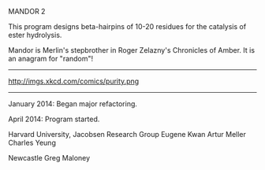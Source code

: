 MANDOR 2

This program designs beta-hairpins of 10-20 residues for the catalysis of ester hydrolysis.

Mandor is Merlin's stepbrother in Roger Zelazny's Chronicles of Amber.
It is an anagram for "random"!

---

http://imgs.xkcd.com/comics/purity.png

---

January 2014: Began major refactoring.<p>
April 2014: Program started.<p>

Harvard University, Jacobsen Research Group
Eugene Kwan
Artur Meller
Charles Yeung

Newcastle
Greg Maloney

